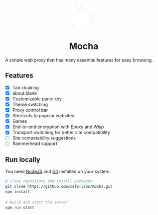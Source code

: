 <div align="center">
  <img src="public/icon.png" height=75 width=75 />
  <h1>Mocha</h1>
</div>
A simple web proxy that has many essential features for easy browsing.

## Features

- [x] Tab cloaking
- [x] about:blank
- [x] Customizable panic key
- [x] Theme switching
- [x] Proxy control bar
- [x] Shortcuts to popular websites
- [x] Games
- [x] End-to-end encryption with Epoxy and Wisp
- [x] Transport switching for better site compatibility
- [ ] Site compatability suggestions
- [ ] Rammerhead support

## Run locally

You need [NodeJS](https://nodejs.org) and [Git](https://git-scm.com/download) installed on your system.

```sh
# Clone repository and install packages
git clone https://github.com/cafe-labs/mocha.git
npm install

# Build and start the server
npm run start
```

